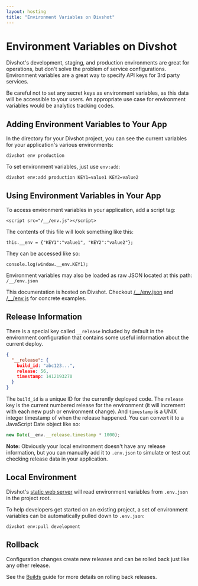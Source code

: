 ```yaml
---
layout: hosting
title: "Environment Variables on Divshot"
---
```


# Environment Variables on Divshot

<p class="lead">Divshot's development, staging, and production environments are great for operations, but don't solve the problem of service configurations. Environment variables are a great way to specify API keys for 3rd party services.</p>

Be careful not to set any secret keys as environment variables, as this data will be accessible
to your users. An appropriate use case for environment variables would be analytics tracking codes.

## Adding Environment Variables to Your App

In the directory for your Divshot project, you can see the current variables for your application's
various environments:

    divshot env production
    
To set environment variables, just use `env:add`:

    divshot env:add production KEY1=value1 KEY2=value2

## Using Environment Variables in Your App

To access environment variables in your application, add a script tag:

```
<script src="/__/env.js"></script>
```

The contents of this file will look something like this:

```
this.__env = {"KEY1":"value1", "KEY2":"value2"};
```

They can be accessed like so:

```  
console.log(window.__env.KEY1);
```

Environment variables may also be loaded as raw JSON located at this path: `/__/env.json`

This documentation is hosted on Divshot. Checkout [/__/env.json](/__/env.json) and [/__/env.js](/__/env.js) for concrete examples.

## Release Information

There is a special key called `__release` included by default in the environment
configuration that contains some useful information about the current deploy.

```json
{
  "__release": {
    build_id: "abc123...",
    release: 56,
    timestamp: 1412193270
  }
}
```

The `build_id` is a unique ID for the currently deployed code. The `release` key
is the current numbered release for the environment (it will increment with each
new push or environment change). And `timestamp` is a UNIX integer timestamp of
when the release happened. You can convert it to a JavaScript Date object like
so:

```js
new Date(__env.__release.timestamp * 1000);
```

**Note:** Obviously your local environment doesn't have any release information,
but you can manually add it to `.env.json` to simulate or test out checking release
data in your application.

## Local Environment

Divshot's [static web server](/guides/local-dev) will read environment variables from `.env.json` in the project root.

To help developers get started on an existing project, a set of environment variables can be 
automatically pulled down to `.env.json`:

```
divshot env:pull development
```

## Rollback

Configuration changes create new releases and can be rolled back just like any other release.

See the [Builds](/guides/builds) guide for more details on rolling back releases.
